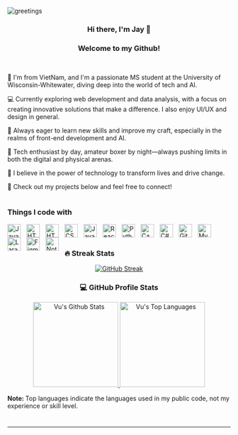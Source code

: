 ![greetings](https://user-images.githubusercontent.com/73187712/208087134-27c9c64d-1fed-483d-b2e7-9d6f1cd41fe3.gif)

### <div align="center">Hi there, I'm Jay 👋</div>

### <div align="center">Welcome to my Github! </div>

<br />

👋 I'm from VietNam, and I'm a passionate MS student at the University of Wisconsin-Whitewater, diving deep into the world of tech and AI.

💻 Currently exploring web development and data analysis, with a focus on creating innovative solutions that make a difference. I also enjoy UI/UX and design in general.

🌱 Always eager to learn new skills and improve my craft, especially in the realms of front-end development and AI.

🥊 Tech enthusiast by day, amateur boxer by night—always pushing limits in both the digital and physical arenas.

🌟 I believe in the power of technology to transform lives and drive change.

🚀 Check out my projects below and feel free to connect!

#

### Things I code with

<img align="left" alt="Java" width="30px" style="padding-right:10px;" src="https://cdn.jsdelivr.net/gh/devicons/devicon/icons/java/java-original.svg"/>
<img align="left" alt="HTML" width="30px" style="padding-right:10px;" src="https://cdn.jsdelivr.net/gh/devicons/devicon/icons/html5/html5-plain.svg" />
<img align="left" alt="HTML5" width="30px" style="padding-right:10px;" src="https://cdn.jsdelivr.net/gh/devicons/devicon@latest/icons/html5/html5-original.svg" />
<img align="left" alt="CSS" width="30px" style="padding-right:10px;" src="https://cdn.jsdelivr.net/gh/devicons/devicon/icons/css3/css3-plain.svg" />
<img align="left" alt="JavaScript" width="30px" style="padding-right:10px;" src="https://cdn.jsdelivr.net/gh/devicons/devicon/icons/javascript/javascript-plain.svg" />
<img align="left" alt="React" width="30px" style="padding-right:10px;" src="https://cdn.jsdelivr.net/gh/devicons/devicon/icons/react/react-original.svg" />
<img align="left" alt="Python" width="30px" style="padding-right:10px;" src="https://cdn.jsdelivr.net/gh/devicons/devicon/icons/python/python-plain.svg" />
<img align="left" alt="C++" width="30px" style="padding-right:10px;" src="https://cdn.jsdelivr.net/gh/devicons/devicon/icons/cplusplus/cplusplus-line.svg" />
<img align="left" alt="C#" width="30px" style="padding-right:10px;" src="https://cdn.jsdelivr.net/gh/devicons/devicon@latest/icons/csharp/csharp-original.svg" />
<img align="left" alt="GitHub" width="30px" style="padding-right:10px;" src="https://cdn.jsdelivr.net/gh/devicons/devicon/icons/github/github-original.svg" />
<img align="left" alt="MySQL" width="30px" style="padding-right:10px;" src="https://cdn.jsdelivr.net/gh/devicons/devicon@latest/icons/mysql/mysql-original.svg" />
<img align="left" alt="Laravel" width="30px" style="padding-right:10px;" src="https://cdn.jsdelivr.net/gh/devicons/devicon@latest/icons/laravel/laravel-original.svg" />
<img align="left" alt="Figma" width="30px" style="padding-right:10px;" src="https://cdn.jsdelivr.net/gh/devicons/devicon@latest/icons/figma/figma-original.svg" />
<img align="left" alt="Notion" width="30px" style="padding-right:10px;" src="https://cdn.jsdelivr.net/gh/devicons/devicon@latest/icons/notion/notion-original.svg" />
                    
<br/>

#

 <h3>🔥 Streak Stats</h3>
 <div align="center">
    <p>
      <a href="https://git.io/streak-stats"><img src="https://streak-stats.demolab.com?user=maxlol1102&theme=shadow-blue&border_radius=10&date_format=j%20M%5B%20Y%5D&card_width=500&border=2774A2F4" alt="GitHub Streak" /></a>
        <!-- Use https://streak-stats.demolab.com -->
    </p>
 </div>
 <div align="center">
      <h3>💻 GitHub Profile Stats</h3> <!-- https://github.com/anuraghazra/github-readme-stats -->
          <a href="https://github.com/anuraghazra/github-readme-stats">
            <img alt="Vu's Github Stats" src="https://denvercoder1-github-readme-stats.vercel.app/api/?username=maxlol1102&show_icons=true&include_all_commits=true&count_private=true&theme=shadow_blue" height="192px"/>
          </a> 
          <a href="https://github.com/anuraghazra/github-readme-stats">
            <img alt="Vu's Top Languages" src="https://denvercoder1-github-readme-stats.vercel.app/api/top-langs/?username=maxlol1102&langs_count=8&layout=compact&theme=shadow_blue" height="192px"/>
          </a>
          <br/>
  </div>
  
  <b>Note: </b>Top languages indicate the languages used in my public code, not my experience or skill level.

 
  <!--<a href="https://github.com/ashutosh00710/github-readme-activity-graph"><img alt="Vu's Activity Graph" src="https://github-readme-activity-graph.vercel.app/graph/?username=maxlol1102&bg_color=1F222E&color=2774A2F4&line=F85D7F&point=FFFFFF&hide_border=true" /></a> -->
#


---
